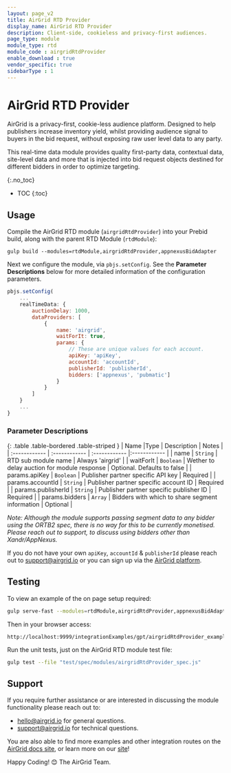 ```yaml
---
layout: page_v2
title: AirGrid RTD Provider
display_name: AirGrid RTD Provider
description: Client-side, cookieless and privacy-first audiences.
page_type: module
module_type: rtd
module_code : airgridRtdProvider
enable_download : true
vendor_specific: true
sidebarType : 1
---
```


# AirGrid RTD Provider

AirGrid is a privacy-first, cookie-less audience platform. Designed to help publishers increase inventory yield,
whilst providing audience signal to buyers in the bid request, without exposing raw user level data to any party.

This real-time data module provides quality first-party data, contextual data, site-level data and more that is
injected into bid request objects destined for different bidders in order to optimize targeting.

{:.no_toc}

* TOC
{:toc}

## Usage

Compile the AirGrid RTD module (`airgridRtdProvider`) into your Prebid build, along with the parent RTD Module (`rtdModule`):

`gulp build --modules=rtdModule,airgridRtdProvider,appnexusBidAdapter`

Next we configure the module, via `pbjs.setConfig`. See the **Parameter Descriptions** below for more detailed information of the configuration parameters.

```js
pbjs.setConfig(
    ...
    realTimeData: {
        auctionDelay: 1000,
        dataProviders: [
            {
                name: 'airgrid',
                waitForIt: true,
                params: {
                    // These are unique values for each account.
                    apiKey: 'apiKey',
                    accountId: 'accountId',
                    publisherId: 'publisherId',
                    bidders: ['appnexus', 'pubmatic']
                }
            }
        ]
    }
    ...
}
```

### Parameter Descriptions

{: .table .table-bordered .table-striped }
| Name  |Type | Description   | Notes  |
| :------------ | :------------ | :------------ |:------------ |
| name | `String` | RTD sub module name | Always 'airgrid' |
| waitForIt | `Boolean` | Wether to delay auction for module response | Optional. Defaults to false |
| params.apiKey | `Boolean` | Publisher partner specific API key | Required |
| params.accountId | `String` | Publisher partner specific account ID | Required |
| params.publisherId | `String` | Publisher partner specific publisher ID | Required |
| params.bidders | `Array` | Bidders with which to share segment information | Optional |

_Note: Although the module supports passing segment data to any bidder using the ORTB2 spec, there is no way for this to be currently monetised. Please reach out to support, to discuss using bidders other than Xandr/AppNexus._

If you do not have your own `apiKey`, `accountId` & `publisherId` please reach out to [support@airgrid.io](mailto:support@airgrid.io) or you can sign up via the [AirGrid platform](https://app.airgrid.io).

## Testing

To view an example of the on page setup required:

```bash
gulp serve-fast --modules=rtdModule,airgridRtdProvider,appnexusBidAdapter
```

Then in your browser access:

```
http://localhost:9999/integrationExamples/gpt/airgridRtdProvider_example.html
```

Run the unit tests, just on the AirGrid RTD module test file:

```bash
gulp test --file "test/spec/modules/airgridRtdProvider_spec.js" 
```

## Support

If you require further assistance or are interested in discussing the module functionality please reach out to:
* [hello@airgrid.io](mailto:hello@airgrid.io) for general questions.
* [support@airgrid.io](mailto:support@airgrid.io) for technical questions.

You are also able to find more examples and other integration routes on the [AirGrid docs site](https://docs.airgrid.io), or learn more on our [site](https://airgrid.io)!

Happy Coding! 😊
The AirGrid Team.

